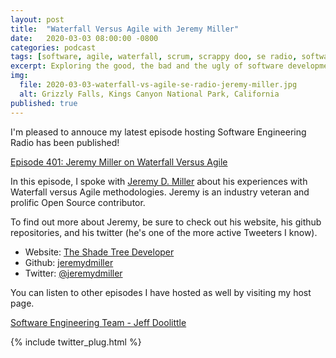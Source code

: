 ```yaml
---
layout: post
title:  "Waterfall Versus Agile with Jeremy Miller"
date:   2020-03-03 08:00:00 -0800
categories: podcast
tags: [software, agile, waterfall, scrum, scrappy doo, se radio, software engineering radio]
excerpt: Exploring the good, the bad and the ugly of software development methodologies
img:
  file: 2020-03-03-waterfall-vs-agile-se-radio-jeremy-miller.jpg
  alt: Grizzly Falls, Kings Canyon National Park, California
published: true
---
```


I'm pleased to annouce my latest episode hosting Software Engineering Radio has been published!

[Episode 401: Jeremy Miller on Waterfall Versus Agile](https://www.se-radio.net/2020/03/episode-401-jeremy-miller-on-waterfall-versus-agile/)

In this episode, I spoke with [Jeremy D. Miller](https://jeremydmiller.com/) about his experiences with Waterfall versus Agile methodologies. Jeremy is an industry veteran and prolific Open Source contributor.

To find out more about Jeremy, be sure to check out his website, his github repositories, and his twitter (he's one of the more active Tweeters I know).

* Website: [The Shade Tree Developer](https://jeremydmiller.com/)
* Github: [jeremydmiller](https://github.com/jeremydmiller)
* Twitter: [@jeremydmiller](https://twitter.com/jeremydmiller)

You can listen to other episodes I have hosted as well by visiting my host page.

[Software Engineering Team - Jeff Doolittle](https://www.se-radio.net/team/jeff-doolittle/)

{% include twitter_plug.html %}
